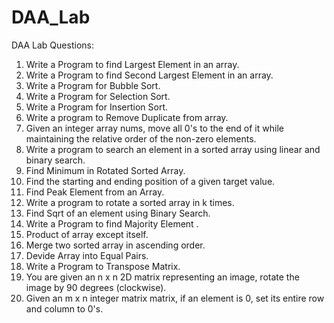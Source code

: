 # DAA_Lab
DAA Lab Questions:
1.	Write a Program to find Largest Element in an array.
2.	Write a Program to find Second Largest Element in an array.
3.	Write a Program for Bubble Sort.
4.	Write a Program for Selection Sort.
5.	Write a Program for Insertion Sort.
6.	Write a program to Remove Duplicate from array.
7.	Given an integer array nums, move all 0's to the end of it while maintaining the relative order of the non-zero elements.
8.	Write a program to search an element in a sorted array using linear and binary search.
9.	Find Minimum in Rotated Sorted Array.
10.	 Find the starting and ending position of a given target value.
11.	 Find Peak Element from an Array.
12.	 Write a program to rotate a sorted array in k times.
13.	Find Sqrt of an element using Binary Search.
14.	 Write a Program to find Majority Element .
15.	  Product of array except itself.
16.	  Merge two sorted array in ascending order.
17.	 Devide Array into Equal Pairs.
18.	 Write a Program to Transpose Matrix.
19.	 You are given an n x n 2D matrix representing an image, rotate the image by 90 degrees (clockwise).
20.	 Given an m x n integer matrix matrix, if an element is 0, set its entire row and column to 0's.

